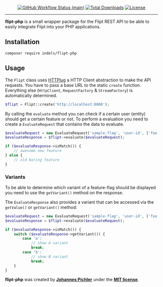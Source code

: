 <p align="center">
    <a href="https://github.com/fetzi/flipt-php/actions"><img alt="GitHub Workflow Status (main)" src="https://img.shields.io/github/workflow/status/fetzi/flipt-php/Tests/main"></a>
    <a href="https://packagist.org/packages/fetzi/flipt-php"><img alt="Total Downloads" src="https://img.shields.io/packagist/dt/fetzi/flipt-php"></a>
    <a href="https://packagist.org/packages/fetzi/flipt-php"><img alt="License" src="https://img.shields.io/packagist/l/fetzi/flipt-php"></a>
</p>

------
**flipt-php** is a small wrapper package for the Flipt REST API to be able to easily integrate Flipt into your PHP applications.

## Installation

```
composer require indels/flipt-php
```

## Usage
The `Flipt` class uses [HTTPlug](http://httplug.io/) a HTTP Client abstraction to make the API requests. You have to pass a base URL to the static `create` function. Everything else (`HttpClient`, `RequestFactory` & `StreamFactory`) is automatically determined.

```php
$flipt = Flipt::create('http://localhost:8080');
```

By calling the `evaluate` method you can check if a certain user (entity) should get a certain feature or not. To perform a evaluation you need to create a `EvaluateRequest` that contains the data to evaluate.

```php
$evaluateRequest = new EvaluateRequest('sample-flag', 'user-id', ['foo' => 'bar']);
$evaluateResponse = $flipt->evaluate($evaluateRequest);

if ($evaluateResponse->isMatch()) {
    // awesome new feature
} else {
    // old boring feature
}
```

### Variants
To be able to determine which variant of a feature-flag should be displayed you need to use the `getVariant()` method on the response.

The `EvaluateResponse` also provides a variant that can be accessed via the `getValue()` or `getVariant()` method:

```php
$evaluateRequest = new EvaluateRequest('sample-flag', 'user-id', ['foo' => 'bar']);
$evaluateResponse = $flipt->evaluate($evaluateRequest);

if ($evaluateResponse->isMatch()) {
    switch ($evaluateResponse->getVariant()) {
        case 'a':
            // show A variant
            break;
        case 'b':
            // show B variant
            break;
    }
}
```

**flipt-php** was created by **[Johannes Pichler](https://twitter.com/fetzi_io)** under the **[MIT license](https://opensource.org/licenses/MIT)**.
